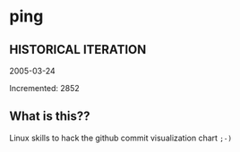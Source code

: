 # ping

## HISTORICAL ITERATION
2005-03-24

Incremented: 2852

## What is this?? 
Linux skills to hack the github commit visualization chart `;-)`
